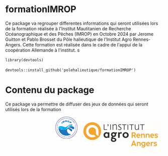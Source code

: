 # formationIMROP

Ce package va regrouper differentes informations qui seront utilisées lors de la formation réalisée à l'Institut Mautitanien de Recherche Océanographique et des Pêches (IMROP) en Octobre 2024 par Jerome Guitton et Pablo Brosset du Pôle halieutique de l'Institut Agro Rennes-Angers. 
Cette formation est réalisée dans le cadre de l'appui de la coopération Allemande à l'institut. s

```
library(devtools)

devtools::install_github('polehalieutique/formationIMROP')
```

# Contenu du package
 
Ce package va permettre de diffuser des jeux de données qui seront utilisés lors de la formation


<img src="./man/figures/IA.jpg" alt="Institut Agro" align="right">
<img src="./man/figures/IMROP.png" alt="IMROP" align="right">
